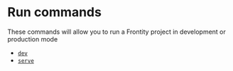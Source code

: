 # Run commands

These commands will allow you to run a Frontity project in development or production mode

- [`dev`](dev.md)
- [`serve`](serve.md)
